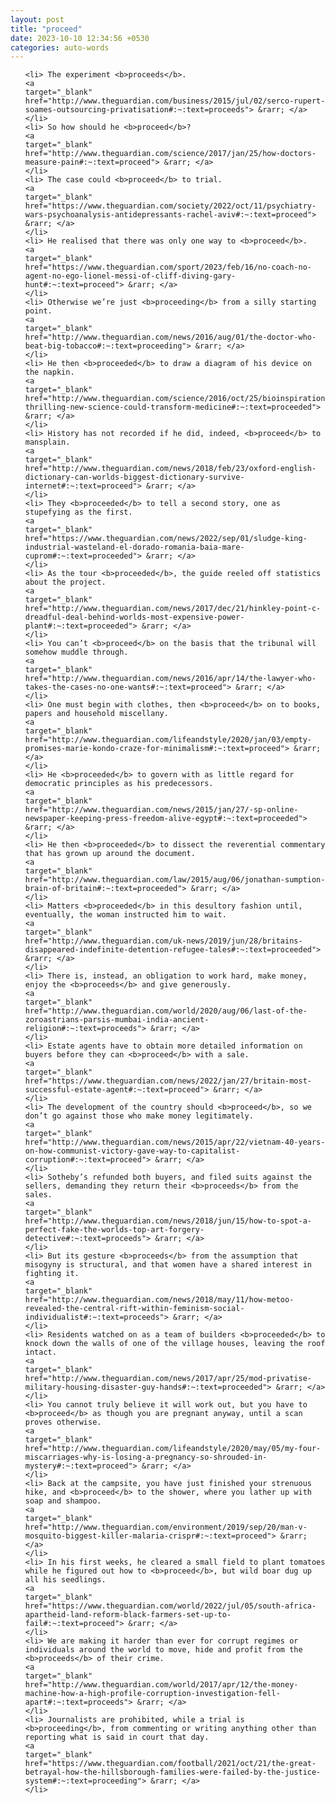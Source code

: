 ```yaml
---
layout: post
title: "proceed"
date: 2023-10-10 12:34:56 +0530
categories: auto-words
---
```

<ol>

    <li> The experiment <b>proceeds</b>.
    <a 
    target="_blank" 
    href="http://www.theguardian.com/business/2015/jul/02/serco-rupert-soames-outsourcing-privatisation#:~:text=proceeds"> &rarr; </a>
    </li>
    <li> So how should he <b>proceed</b>?
    <a 
    target="_blank" 
    href="http://www.theguardian.com/science/2017/jan/25/how-doctors-measure-pain#:~:text=proceed"> &rarr; </a>
    </li>
    <li> The case could <b>proceed</b> to trial.
    <a 
    target="_blank" 
    href="https://www.theguardian.com/society/2022/oct/11/psychiatry-wars-psychoanalysis-antidepressants-rachel-aviv#:~:text=proceed"> &rarr; </a>
    </li>
    <li> He realised that there was only one way to <b>proceed</b>.
    <a 
    target="_blank" 
    href="https://www.theguardian.com/sport/2023/feb/16/no-coach-no-agent-no-ego-lionel-messi-of-cliff-diving-gary-hunt#:~:text=proceed"> &rarr; </a>
    </li>
    <li> Otherwise we’re just <b>proceeding</b> from a silly starting point.
    <a 
    target="_blank" 
    href="http://www.theguardian.com/news/2016/aug/01/the-doctor-who-beat-big-tobacco#:~:text=proceeding"> &rarr; </a>
    </li>
    <li> He then <b>proceeded</b> to draw a diagram of his device on the napkin.
    <a 
    target="_blank" 
    href="http://www.theguardian.com/science/2016/oct/25/bioinspiration-thrilling-new-science-could-transform-medicine#:~:text=proceeded"> &rarr; </a>
    </li>
    <li> History has not recorded if he did, indeed, <b>proceed</b> to mansplain.
    <a 
    target="_blank" 
    href="http://www.theguardian.com/news/2018/feb/23/oxford-english-dictionary-can-worlds-biggest-dictionary-survive-internet#:~:text=proceed"> &rarr; </a>
    </li>
    <li> They <b>proceeded</b> to tell a second story, one as stupefying as the first.
    <a 
    target="_blank" 
    href="https://www.theguardian.com/news/2022/sep/01/sludge-king-industrial-wasteland-el-dorado-romania-baia-mare-cuprom#:~:text=proceeded"> &rarr; </a>
    </li>
    <li> As the tour <b>proceeded</b>, the guide reeled off statistics about the project.
    <a 
    target="_blank" 
    href="http://www.theguardian.com/news/2017/dec/21/hinkley-point-c-dreadful-deal-behind-worlds-most-expensive-power-plant#:~:text=proceeded"> &rarr; </a>
    </li>
    <li> You can’t <b>proceed</b> on the basis that the tribunal will somehow muddle through.
    <a 
    target="_blank" 
    href="http://www.theguardian.com/news/2016/apr/14/the-lawyer-who-takes-the-cases-no-one-wants#:~:text=proceed"> &rarr; </a>
    </li>
    <li> One must begin with clothes, then <b>proceed</b> on to books, papers and household miscellany.
    <a 
    target="_blank" 
    href="http://www.theguardian.com/lifeandstyle/2020/jan/03/empty-promises-marie-kondo-craze-for-minimalism#:~:text=proceed"> &rarr; </a>
    </li>
    <li> He <b>proceeded</b> to govern with as little regard for democratic principles as his predecessors.
    <a 
    target="_blank" 
    href="http://www.theguardian.com/news/2015/jan/27/-sp-online-newspaper-keeping-press-freedom-alive-egypt#:~:text=proceeded"> &rarr; </a>
    </li>
    <li> He then <b>proceeded</b> to dissect the reverential commentary that has grown up around the document.
    <a 
    target="_blank" 
    href="http://www.theguardian.com/law/2015/aug/06/jonathan-sumption-brain-of-britain#:~:text=proceeded"> &rarr; </a>
    </li>
    <li> Matters <b>proceeded</b> in this desultory fashion until, eventually, the woman instructed him to wait.
    <a 
    target="_blank" 
    href="http://www.theguardian.com/uk-news/2019/jun/28/britains-disappeared-indefinite-detention-refugee-tales#:~:text=proceeded"> &rarr; </a>
    </li>
    <li> There is, instead, an obligation to work hard, make money, enjoy the <b>proceeds</b> and give generously.
    <a 
    target="_blank" 
    href="http://www.theguardian.com/world/2020/aug/06/last-of-the-zoroastrians-parsis-mumbai-india-ancient-religion#:~:text=proceeds"> &rarr; </a>
    </li>
    <li> Estate agents have to obtain more detailed information on buyers before they can <b>proceed</b> with a sale.
    <a 
    target="_blank" 
    href="https://www.theguardian.com/news/2022/jan/27/britain-most-successful-estate-agent#:~:text=proceed"> &rarr; </a>
    </li>
    <li> The development of the country should <b>proceed</b>, so we don’t go against those who make money legitimately.
    <a 
    target="_blank" 
    href="http://www.theguardian.com/news/2015/apr/22/vietnam-40-years-on-how-communist-victory-gave-way-to-capitalist-corruption#:~:text=proceed"> &rarr; </a>
    </li>
    <li> Sotheby’s refunded both buyers, and filed suits against the sellers, demanding they return their <b>proceeds</b> from the sales.
    <a 
    target="_blank" 
    href="http://www.theguardian.com/news/2018/jun/15/how-to-spot-a-perfect-fake-the-worlds-top-art-forgery-detective#:~:text=proceeds"> &rarr; </a>
    </li>
    <li> But its gesture <b>proceeds</b> from the assumption that misogyny is structural, and that women have a shared interest in fighting it.
    <a 
    target="_blank" 
    href="http://www.theguardian.com/news/2018/may/11/how-metoo-revealed-the-central-rift-within-feminism-social-individualist#:~:text=proceeds"> &rarr; </a>
    </li>
    <li> Residents watched on as a team of builders <b>proceeded</b> to knock down the walls of one of the village houses, leaving the roof intact.
    <a 
    target="_blank" 
    href="http://www.theguardian.com/news/2017/apr/25/mod-privatise-military-housing-disaster-guy-hands#:~:text=proceeded"> &rarr; </a>
    </li>
    <li> You cannot truly believe it will work out, but you have to <b>proceed</b> as though you are pregnant anyway, until a scan proves otherwise.
    <a 
    target="_blank" 
    href="http://www.theguardian.com/lifeandstyle/2020/may/05/my-four-miscarriages-why-is-losing-a-pregnancy-so-shrouded-in-mystery#:~:text=proceed"> &rarr; </a>
    </li>
    <li> Back at the campsite, you have just finished your strenuous hike, and <b>proceed</b> to the shower, where you lather up with soap and shampoo.
    <a 
    target="_blank" 
    href="http://www.theguardian.com/environment/2019/sep/20/man-v-mosquito-biggest-killer-malaria-crispr#:~:text=proceed"> &rarr; </a>
    </li>
    <li> In his first weeks, he cleared a small field to plant tomatoes while he figured out how to <b>proceed</b>, but wild boar dug up all his seedlings.
    <a 
    target="_blank" 
    href="https://www.theguardian.com/world/2022/jul/05/south-africa-apartheid-land-reform-black-farmers-set-up-to-fail#:~:text=proceed"> &rarr; </a>
    </li>
    <li> We are making it harder than ever for corrupt regimes or individuals around the world to move, hide and profit from the <b>proceeds</b> of their crime.
    <a 
    target="_blank" 
    href="http://www.theguardian.com/world/2017/apr/12/the-money-machine-how-a-high-profile-corruption-investigation-fell-apart#:~:text=proceeds"> &rarr; </a>
    </li>
    <li> Journalists are prohibited, while a trial is <b>proceeding</b>, from commenting or writing anything other than reporting what is said in court that day.
    <a 
    target="_blank" 
    href="https://www.theguardian.com/football/2021/oct/21/the-great-betrayal-how-the-hillsborough-families-were-failed-by-the-justice-system#:~:text=proceeding"> &rarr; </a>
    </li>